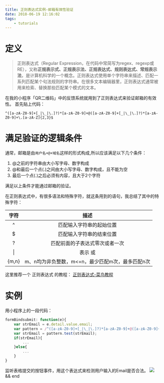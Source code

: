 ```yaml
---
title: 正则表达式实例-邮箱有效性验证
date: 2018-06-19 12:16:02
tags:
    - tutorials
---
```


# 定义
>正则表达式（Regular Expression，在代码中常简写为regex、regexp或RE），又称**正规表示式、正规表示法、正规表达式、规则表达式、常规表示法**，是计算机科学的一个概念。正则表达式使用单个字符串来描述、匹配一系列匹配某个句法规则的字符串。在很多文本编辑器里，正则表达式通常被用来检索、替换那些匹配某个模式的文本。

在我的小程序「QR二维码」中的反馈系统就用到了正则表达式来验证邮箱的有效性。
首先贴上代码：

```
^([a-zA-Z0-9]+[_|\_|\.]?)*[a-zA-Z0-9]+@([a-zA-Z0-9]+[_|\_|\.]?)*[a-zA-Z0-9]+\.[a-zA-Z]{2,3}$
```

# 满足验证的逻辑条件
通常，邮箱是由`用户名+@+域名`这样的形式构成,所以应该满足以下几个条件：
1. @之前的字符串由大小写字母、数字构成
2. @和最后一个点(.)之间由大小写字母、数字构成，且不能为空
3. 最后一个点(.)之后必须有内容，且大于2个字符

满足以上条件才能通过邮箱的验证。



在正则表达式中，有很多语法和特殊字符，就这条用到的语句，我总结了其中的特殊字符：

字符 | 描述
:-:|:-:
^ | 匹配输入字符串的起始位置
$ | 匹配输入字符串的结束位置
? | 匹配前面的子表达式零次或者一次
&#124; | 表示 或
{m,n} | m、n均为非负整数，m<=n，最少匹配m次，最多匹配n次


这里推荐一个 正则表达式 的教程： [正则表达式-菜鸟教程](http://www.runoob.com/regexp/regexp-tutorial.html)



# 实例
用小程序上的一段代码：
```js
formBindsubmit: function(e){
    var strEmail = e.detail.value.email;
    var pattern = /^([a-zA-Z0-9]+[_|\_|\.]?)*[a-zA-Z0-9]+@([a-zA-Z0-9]+[_|\_|\.]?)*[a-zA-Z0-9]+\.[a-zA-Z]{2,3}$/;
    var strEmail = pattern.test(strEmail);
    if(strEmail){
        ...
    }else{
        ...
    }
}
```
监听表格提交的按钮事件，用这个表达式来检测用户输入的Email是否合法。
![](https://images.gxuann.cn/archives/regex-emailverification1.gif)
<br>
&&
end